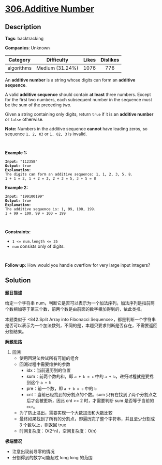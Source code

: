 # [306.Additive Number](https://leetcode.com/problems/additive-number/description/)

## Description

**Tags**: backtracking

**Companies**: Unknown

|  Category  |   Difficulty    | Likes | Dislikes |
| :--------: | :-------------: | :---: | :------: |
| algorithms | Medium (31.24%) | 1076  |   776    |

<p>An <strong>additive number</strong> is a string whose digits can form an <strong>additive sequence</strong>.</p>
<p>A valid <strong>additive sequence</strong> should contain <strong>at least</strong> three numbers. Except for the first two numbers, each subsequent number in the sequence must be the sum of the preceding two.</p>
<p>Given a string containing only digits, return <code>true</code> if it is an <strong>additive number</strong> or <code>false</code> otherwise.</p>
<p><strong>Note:</strong> Numbers in the additive sequence <strong>cannot</strong> have leading zeros, so sequence <code>1, 2, 03</code> or <code>1, 02, 3</code> is invalid.</p>
<p>&nbsp;</p>
<p><strong class="example">Example 1:</strong></p>
<pre><code><strong>Input:</strong> &quot;112358&quot;
<strong>Output:</strong> true
<strong>Explanation:</strong>
The digits can form an additive sequence: 1, 1, 2, 3, 5, 8.
1 + 1 = 2, 1 + 2 = 3, 2 + 3 = 5, 3 + 5 = 8</code></pre>
<p><strong class="example">Example 2:</strong></p>
<pre><code><strong>Input:</strong> &quot;199100199&quot;
<strong>Output:</strong> true
<strong>Explanation:</strong>
The additive sequence is: 1, 99, 100, 199.&nbsp;
1 + 99 = 100, 99 + 100 = 199</code></pre>
<p>&nbsp;</p>
<p><strong>Constraints:</strong></p>
<ul>
  <li><code>1 &lt;= num.length &lt;= 35</code></li>
  <li><code>num</code> consists only of digits.</li>
</ul>
<p>&nbsp;</p>
<p><strong>Follow up:</strong> How would you handle overflow for very large input integers?</p>

## Solution

**题目描述**

给定一个字符串 num，判断它是否可以表示为一个加法序列。加法序列是指前两个数相加等于第三个数，前两个数是由前面的数字相加得到的，依此类推。

本题类似于 <842.Split Array into Fibonacci Sequence>，都是判断一个字符串是否可以表示为一个加法数列，不同的是，本题只要求判断是否存在，不需要返回分割结果。

**解题思路**

1. 回溯
   - 使用回溯法尝试所有可能的组合
   - 回溯过程中需要维护的参数
     - idx：当前遍历到的位置
     - sum：前两个数的和，即 `a + b = c` 中的 `a + b`，递归过程就是要找到这个 `a + b`
     - pre：前一个数，即 `a + b = c` 中的 `b`
     - cnt：当前已经找到的分割点的个数。sum 只有在找到了两个分割点之后才会被更新，因此 cnt >= 2 时，才需要判断 sum 是否等于当前的 cur。
   - 为了防止溢出，需要实现一个大数加法和大数比较
   - 最终如果找到了所有的分割点，即遍历完了整个字符串，并且至少分割成 3 个数以上，则返回 true
   - 时间复杂度：O(2^n)，空间复杂度：O(n)

**极端情况**

- 注意出现前导零的情况
- 分割得到的数字可能超过 long long 的范围
